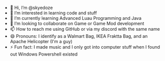 - 👋 Hi, I’m @skyedoze
- 👀 I’m interested in learning code and stuff
- 🌱 I’m currently learning Advanced Luau Programming and Java
- 💞️ I’m looking to collaborate on Game or Game Mod development
- 📫 How to reach me using GitHub or via my discord with the same name
- 😄 Pronouns: I identify as a Walmart Bag, IKEA Fraktta Bag, and an Apache Helicopter (I'm a guy)
- ⚡ Fun fact: I made music and I only got into computer stuff when I found out Windows Powershell existed

<!---
skyedoze/skyedoze is a ✨ special ✨ repository because its `README.md` (this file) appears on your GitHub profile.
You can click the Preview link to take a look at your changes.
--->
